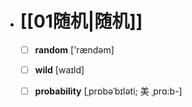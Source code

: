 - # [[01随机|随机]]
	- [ ] <span class="vocabulary">**random**</span> ['rændəm]
	- [ ] <span class="vocabulary">**wild**</span> [waɪld]
	- [ ] <span class="vocabulary">**probability**</span> [ˌprɒbəˈbɪləti; 美 ˌprɑ:b-]



